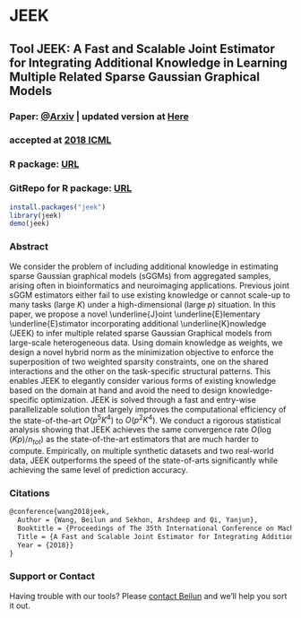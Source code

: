 # JEEK

## Tool JEEK: A Fast and Scalable Joint Estimator for Integrating Additional Knowledge in Learning Multiple Related Sparse Gaussian Graphical Models

### Paper: [@Arxiv](https://arxiv.org/abs/1806.00548) | updated version at [Here](https://github.com/QData/JEEK/blob/master/icml18-JEEKarxivUpdated.pdf)

### accepted at  [2018 ICML](http://proceedings.mlr.press/v80/wang18f.html)


### R package: [URL](https://cran.r-project.org/web/packages/jeek/index.html)

### GitRepo for R package: [URL](https://github.com/QData/JEEK)


```R
install.packages("jeek")
library(jeek)
demo(jeek)
```


### Abstract
We consider the problem of including additional knowledge in estimating sparse Gaussian graphical models (sGGMs) from aggregated samples, arising often in bioinformatics and neuroimaging applications. Previous joint sGGM estimators either fail to use existing knowledge or cannot scale-up to many tasks (large $K$) under a high-dimensional (large $p$) situation.  In this paper, we propose a  novel \underline{J}oint \underline{E}lementary \underline{E}stimator incorporating additional \underline{K}nowledge (JEEK) to infer multiple related sparse Gaussian Graphical models from large-scale heterogeneous data. Using domain knowledge as weights, we design a novel hybrid norm as the minimization objective to enforce the superposition of two weighted sparsity constraints, one on the shared interactions and the other on the task-specific structural patterns. This enables JEEK to elegantly consider various forms of existing knowledge based on the domain at hand and avoid the need to design knowledge-specific optimization. JEEK is solved through a fast and entry-wise parallelizable solution that largely improves the computational efficiency of the state-of-the-art  $O(p^5K^4)$ to $O(p^2K^4)$. We conduct a rigorous statistical analysis showing that JEEK achieves the same  convergence rate $O(\log(Kp)/n_{tot})$ as the state-of-the-art estimators that are much harder to compute. 
Empirically, on multiple synthetic datasets and two real-world data, JEEK outperforms the speed of the state-of-arts significantly while achieving the same level of prediction accuracy.


### Citations

```latex
@conference{wang2018jeek,
  Author = {Wang, Beilun and Sekhon, Arshdeep and Qi, Yanjun},
  Booktitle = {Proceedings of The 35th International Conference on Machine Learning (ICML)},
  Title = {A Fast and Scalable Joint Estimator for Integrating Additional Knowledge in Learning Multiple Related Sparse Gaussian Graphical Models},
  Year = {2018}}
}
```


### Support or Contact

Having trouble with our tools? Please [contact Beilun](mailto:bw4mw@virginia.edu) and we’ll help you sort it out.
